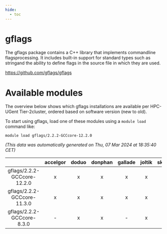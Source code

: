 ```yaml
---
hide:
  - toc
---
```


gflags
======


The gflags package contains a C++ library that implements commandline flagsprocessing.  It includes built-in support for standard types such as stringand the ability to define flags in the source file in which they are used.

https://github.com/gflags/gflags
# Available modules


The overview below shows which gflags installations are available per HPC-UGent Tier-2cluster, ordered based on software version (new to old).

To start using gflags, load one of these modules using a `module load` command like:

```shell
module load gflags/2.2.2-GCCcore-12.2.0
```

*(This data was automatically generated on Thu, 07 Mar 2024 at 18:35:40 CET)*  

| |accelgor|doduo|donphan|gallade|joltik|skitty|
| :---: | :---: | :---: | :---: | :---: | :---: | :---: |
|gflags/2.2.2-GCCcore-12.2.0|x|x|x|x|x|x|
|gflags/2.2.2-GCCcore-11.3.0|x|x|x|x|x|x|
|gflags/2.2.2-GCCcore-8.3.0|-|x|x|-|x|x|
